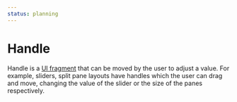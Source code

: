 ```yaml
---
status: planning
---
```


# Handle

Handle is a [UI fragment](def://) that can be moved by the user to adjust a value.
For example, sliders, split pane layouts have handles which the user can drag and move,
changing the value of the slider or the size of the panes respectively.

